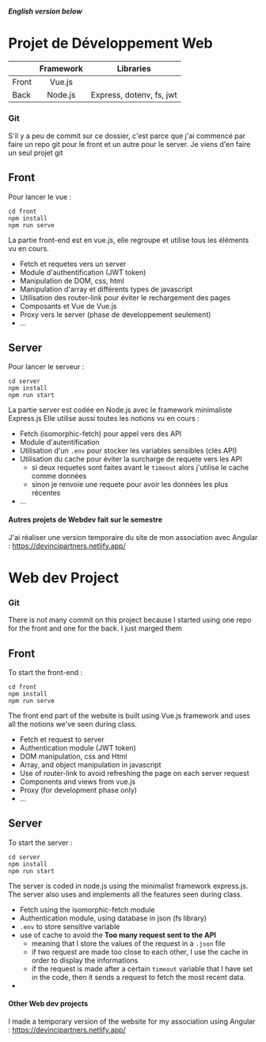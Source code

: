 ##### English version below

# Projet de Développement Web


|           | Framework     | Libraries     |
| --------- |:-------------:|:-------------:|
| Front     | Vue.js        |               |
| Back      | Node.js       | Express, dotenv, fs, jwt |

### Git
S'il y a peu de commit sur ce dossier, c'est parce que j'ai commencé par faire un repo git pour le front et un autre pour le server.
Je viens d'en faire un seul projet git

## Front

Pour lancer le vue : 

```
cd front
npm install
npm run serve
```

La partie front-end est en vue.js, elle regroupe et utilise tous les éléments vu en cours.
* Fetch et requetes vers un server
* Module d'authentification (JWT token)
* Manipulation de DOM, css, html
* Manipulation d'array et différents types de javascript
* Utilisation des router-link pour éviter le rechargement des pages
* Composants et Vue de Vue.js
* Proxy vers le server (phase de developpement seulement)
* ...

## Server


Pour lancer le serveur : 

```
cd server
npm install
npm run start
```

La partie server est codée en Node.js avec le framework minimaliste Express.js
Elle utilise aussi toutes les notions vu en cours : 
* Fetch (isomorphic-fetch) pour appel vers des API
* Module d'autentification
* Utilisation d'un `.env` pour stocker les variables sensibles (clés API)
* Utilisation du cache pour éviter la surcharge de requete vers les API
  * si deux requetes sont faites avant le `timeout` alors j'utilise le cache comme données
  * sinon je renvoie une requete pour avoir les données les plus récentes
* ...

#### Autres projets de Webdev fait sur le semestre

J'ai réaliser une version temporaire du site de mon association avec Angular :
https://devincipartners.netlify.app/

# Web dev Project

### Git
There is not many commit on this project because I started using one repo for the front and one for the back. 
I just marged them

## Front


To start the front-end : 

```
cd front
npm install
npm run serve
```

The front end part of the website is built using Vue.js framework and uses all the notions we've seen during class.
* Fetch et request to server
* Authentication module (JWT token)
* DOM manipulation, css and Html
* Array, and object manipulation in javascript
* Use of router-link to avoid refreshing the page on each server request
* Components and views from vue.js
* Proxy (for development phase only)
* ...

## Server

To start the server :

```
cd server
npm install
npm run start
```

The server is coded in node.js using the minimalist framework express.js.
The server also uses and implements all the features seen during class.
* Fetch using the isomorphic-fetch module
* Authentication module, using database in json (fs library)
* `.env` to store sensitive variable
* use of cache to avoid the **Too many request sent to the API**
  * meaning that I store the values of the request in a `.json` file
  * if two request are made too close to each other, I use the cache in order to display the informations
  * if the request is made after a certain `timeout` variable that I have set in the code, then it sends a request to fetch the most recent data.
* 

#### Other Web dev projects

I made a temporary version of the website for my association using Angular : 
https://devincipartners.netlify.app/

